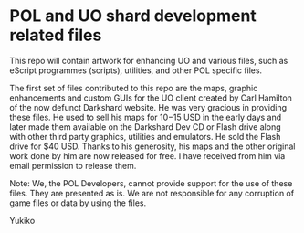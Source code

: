 # POL and UO shard development related files
This repo will contain artwork for enhancing UO and various files, such as eScript programmes (scripts), utilities, and other POL specific files.

The first set of files contributed to this repo are the maps, graphic enhancements and custom GUIs for the UO client created by Carl Hamilton of the now defunct Darkshard website. He was very gracious in providing these files. He used to sell his maps for $10-$15 USD in the early days and later made them available on the Darkshard Dev CD or Flash drive along with other third party graphics, utilities and emulators. He sold the Flash drive for $40 USD. Thanks to his generosity, his maps and the other original work done by him are now released for free. I have received from him via email permission to release them.

Note: We, the POL Developers, cannot provide support for the use of these files. They are presented as is. We are not responsible for any corruption of game files or data by using the files.

Yukiko